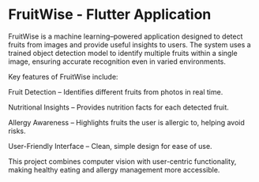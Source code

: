 # FruitWise - Flutter Application

FruitWise is a machine learning–powered application designed to detect fruits from images and provide useful insights to users. The system uses a trained object detection model to identify multiple fruits within a single image, ensuring accurate recognition even in varied environments.

Key features of FruitWise include:

Fruit Detection – Identifies different fruits from photos in real time.

Nutritional Insights – Provides nutrition facts for each detected fruit.

Allergy Awareness – Highlights fruits the user is allergic to, helping avoid risks.

User-Friendly Interface – Clean, simple design for ease of use.

This project combines computer vision with user-centric functionality, making healthy eating and allergy management more accessible.

